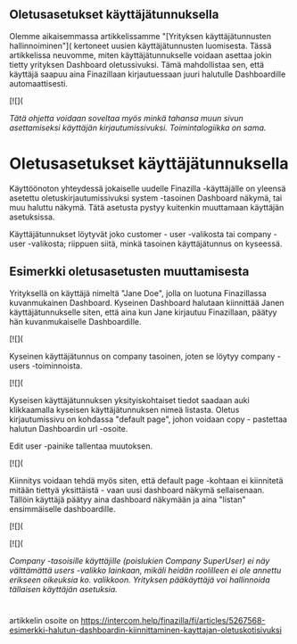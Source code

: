 ## Oletusasetukset käyttäjätunnuksella

Olemme aikaisemmassa artikkelissamme "[Yrityksen käyttäjätunnusten hallinnoiminen"]( kertoneet uusien käyttäjätunnusten luomisesta. Tässä artikkelissa neuvomme, miten käyttäjätunnukselle voidaan asettaa jokin tietty yrityksen Dashboard oletussivuksi. Tämä mahdollistaa sen, että käyttäjä saapuu aina Finazillaan kirjautuessaan juuri halutulle Dashboardille automaattisesti.

[![](

*Tätä ohjetta voidaan soveltaa myös minkä tahansa muun sivun asettamiseksi käyttäjän kirjautumissivuksi. Toimintalogiikka on sama.* 

# Oletusasetukset käyttäjätunnuksella

Käyttöönoton yhteydessä jokaiselle uudelle Finazilla -käyttäjälle on yleensä asetettu oletuskirjautumissivuksi system -tasoinen Dashboard näkymä, tai muu haluttu näkymä. Tätä asetusta pystyy kuitenkin muuttamaan käyttäjän asetuksissa.

Käyttäjätunnukset löytyvät joko customer - user -valikosta tai company - user -valikosta; riippuen siitä, minkä tasoinen käyttäjätunnus on kyseessä.

## Esimerkki oletusasetusten muuttamisesta

Yrityksellä on käyttäjä nimeltä "Jane Doe", jolla on luotuna Finazillassa kuvanmukainen Dashboard. Kyseinen Dashboard halutaan kiinnittää Janen käyttäjätunnukselle siten, että aina kun Jane kirjautuu Finazillaan, päätyy hän kuvanmukaiselle Dashboardille.

[![](

Kyseinen käyttäjätunnus on company tasoinen, joten se löytyy company -users -toiminnoista.

[![](

Kyseisen käyttäjätunnuksen yksityiskohtaiset tiedot saadaan auki klikkaamalla kyseisen käyttäjätunnuksen nimeä listasta. Oletus kirjautumissivu on kohdassa "default page", johon voidaan copy - pastettaa halutun Dashboardin url -osoite.

Edit user -painike tallentaa muutoksen.

[![](

Kiinnitys voidaan tehdä myös siten, että default page -kohtaan ei kiinnitetä mitään tiettyä yksittäistä - vaan uusi dashboard näkymä sellaisenaan. Tällöin käyttäjä päätyy aina dashboard näkymään ja aina "listan" ensimmäiselle dashboardille.

[![](

[![](

*Company -tasoisille käyttäjille (poislukien Company SuperUser) ei näy välttämättä users -valikko lainkaan, mikäli heidän roolilleen ei ole annettu erikseen oikeuksia ko. valikkoon. Yrityksen pääkäyttäjä voi hallinnoida tällaisen käyttäjän asetuksia.* 

# 



artikkelin osoite on https://intercom.help/finazilla/fi/articles/5267568-esimerkki-halutun-dashboardin-kiinnittaminen-kayttajan-oletuskotisivuksi

